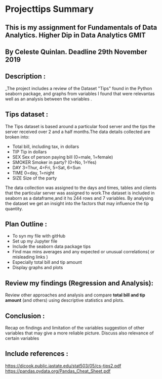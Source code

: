 
# Projecttips Summary
## This is my assignment for Fundamentals of Data Analytics. Higher Dip in Data Analytics GMIT
## By Celeste Quinlan.  Deadline 29th November 2019

## Description :
_The project includes a review of the Dataset "Tips" found in the Python
seaborn package, and graphs from variables I found that were relevantas well as an analysis between the variables .

## Tips dataset :
The Tips dataset is based around a particular food server and the tips the server received over 2 and a half months.The data details collected are broken into:

* Total bill, including tax, in dollars
* TIP Tip in dollars
* SEX Sex of person paying bill (0=male, 1=female)
* SMOKER Smoker in party? (0=No, 1=Yes)
* DAY 3=Thur, 4=Fri, 5=Sat, 6=Sun
* TIME 0=day, 1=night
* SIZE Size of the party

The data collection was assigned to the days and times, tables and clients  that the particular server was assigned to work.The dataset is included in seaborn as a dataframe,and  it hs 244 rows and 7 variables. By analysing the dataset we get an insight into the factors that may influence the tip quantity.

## Plan Outline :
* To syn my file with gitHub
* Set up my Jupyter file
* Include the seaborn data package tips
* Find max mins averages and any expected or unusual correlations( or misleading links )
* Especially total bill and tip amount
* Display graphs and plots


## Review my findings (Regression and Analysis):
Review other approaches and analysis and compare **total bill and tip amount** (and others) using descriptive statistics and plots.

## Conclusion :
Recap on findings and limitation of the variables suggestion of other variables that may give a more reliable picture. Discuss also relevance of certain variables 

## Include references :
https://dicook.public.iastate.edu/stat503/05/cs-tips2.pdf
https://pandas.pydata.org/Pandas_Cheat_Sheet.pdf
